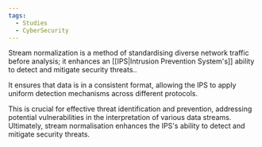 ```yaml
---
tags:
  - Studies
  - CyberSecurity
---
```

Stream normalization is a method of standardising diverse network traffic before analysis; it enhances an [[IPS|Intrusion Prevention System's]] ability to detect and mitigate security threats.. 

It ensures that data is in a consistent format, allowing the IPS to apply uniform detection mechanisms across different protocols. 

This is crucial for effective threat identification and prevention, addressing potential vulnerabilities in the interpretation of various data streams. Ultimately, stream normalisation enhances the IPS's ability to detect and mitigate security threats.